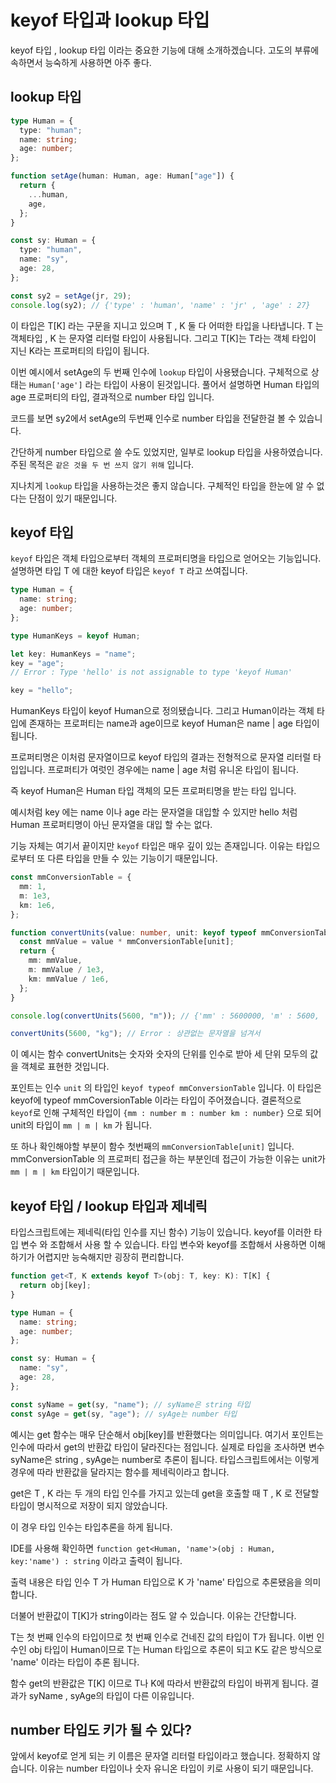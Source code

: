 # keyof 타입과 lookup 타입

keyof 타입 , lookup 타입 이라는 중요한 기능에 대해 소개하겠습니다.
고도의 부류에 속하면서 능숙하게 사용하면 아주 좋다.

## lookup 타입

```ts
type Human = {
  type: "human";
  name: string;
  age: number;
};

function setAge(human: Human, age: Human["age"]) {
  return {
    ...human,
    age,
  };
}

const sy: Human = {
  type: "human",
  name: "sy",
  age: 28,
};

const sy2 = setAge(jr, 29);
console.log(sy2); // {'type' : 'human', 'name' : 'jr' , 'age' : 27}
```

이 타입은 T[K] 라는 구문을 지니고 있으며 T , K 둘 다 어떠한 타입을 나타냅니다.
T 는 객체타입 , K 는 문자열 리터럴 타입이 사용됩니다.
그리고 T[K]는 T라는 객체 타입이 지닌 K라는 프로퍼티의 타입이 됩니다.

이번 예시에서 setAge의 두 번째 인수에 `lookup` 타입이 사용됐습니다. 구체적으로 상태는 `Human['age']` 라는 타입이 사용이 된것입니다.
풀어서 설명하면 Human 타입의 age 프로퍼티의 타입, 결과적으로 number 타입 입니다.

코드를 보면 sy2에서 setAge의 두번째 인수로 number 타입을 전달한걸 볼 수 있습니다.

간단하게 number 타입으로 쓸 수도 있었지만, 일부로 lookup 타입을 사용하였습니다.
주된 목적은 `같은 것을 두 번 쓰지 않기 위해` 입니다.

지나치게 `lookup` 타입을 사용하는것은 좋지 않습니다. 구체적인 타입을 한눈에 알 수 없다는 단점이 있기 때문입니다.

## keyof 타입

`keyof` 타입은 객체 타입으로부터 객체의 프로퍼티명을 타입으로 얻어오는 기능입니다.
설명하면 타입 T 에 대한 keyof 타입은 `keyof T` 라고 쓰여집니다.

```ts
type Human = {
  name: string;
  age: number;
};

type HumanKeys = keyof Human;

let key: HumanKeys = "name";
key = "age";
// Error : Type 'hello' is not assignable to type 'keyof Human'

key = "hello";
```

HumanKeys 타입이 keyof Human으로 정의됐습니다. 그리고 Human이라는 객체 타입에 존재하는 프로퍼티는 name과 age이므로 keyof Human은
name | age 타입이 됩니다.

프로퍼티명은 이처럼 문자열이므로 keyof 타입의 결과는 전형적으로 문자열 리터럴 타입입니다. 프로퍼티가 여럿인 경우에는 name | age 처럼 유니온 타입이 됩니다.

즉 keyof Human은 Human 타입 객체의 모든 프로퍼티명을 받는 타입 입니다.

예시처럼 key 에는 name 이나 age 라는 문자열을 대입할 수 있지만 hello 처럼 Human 프로퍼티명이 아닌 문자열을 대입 할 수는 없다.

기능 자체는 여기서 끝이지만 `keyof` 타입은 매우 깊이 있는 존재입니다. 이유는 타입으로부터 또 다른 타입을 만들 수 있는 기능이기 때문입니다.

```ts
const mmConversionTable = {
  mm: 1,
  m: 1e3,
  km: 1e6,
};

function convertUnits(value: number, unit: keyof typeof mmConversionTable) {
  const mmValue = value * mmConversionTable[unit];
  return {
    mm: mmValue,
    m: mmValue / 1e3,
    km: mmValue / 1e6,
  };
}

console.log(convertUnits(5600, "m")); // {'mm' : 5600000, 'm' : 5600, 'km' : 5.6}

convertUnits(5600, "kg"); // Error : 상관없는 문자열을 넘겨서
```

이 예시는 함수 convertUnits는 숫자와 숫자의 단위를 인수로 받아 세 단위 모두의 값을 객체로 표현한 것입니다.

포인트는 인수 `unit` 의 타입인 `keyof typeof mmConversionTable` 입니다.
이 타입은 keyof에 typeof mmCoversionTable 이라는 타입이 주어졌습니다.
결론적으로 `keyof`로 인해 구체적인 타입이 `{mm : number m : number km : number}` 으로 되어 unit의 타입이 `mm | m | km` 가 됩니다.

또 하나 확인해야할 부분이 함수 첫번째의 `mmConversionTable[unit]` 입니다.
mmConversionTable 의 프로퍼티 접근을 하는 부분인데 접근이 가능한 이유는 unit가 `mm | m | km` 타입이기 때문입니다.

## keyof 타입 / lookup 타입과 제네릭

타입스크립트에는 제네릭(타입 인수를 지닌 함수) 기능이 있습니다.
keyof를 이러한 타입 변수 와 조합해서 사용 할 수 있습니다. 타입 변수와 keyof를 조합해서 사용하면 이해하기가 어렵지만 능숙해지만 굉장히 편리합니다.

```ts
function get<T, K extends keyof T>(obj: T, key: K): T[K] {
  return obj[key];
}

type Human = {
  name: string;
  age: number;
};

const sy: Human = {
  name: "sy",
  age: 28,
};

const syName = get(sy, "name"); // syName은 string 타입
const syAge = get(sy, "age"); // syAge는 number 타입
```

예시는 get 함수는 매우 단순해서 obj[key]를 반환했다는 의미입니다.
여기서 포인트는 인수에 따라서 get의 반환값 타입이 달라진다는 점입니다. 실제로 타입을 조사하면 변수 syName은 string , syAge는 number로 추론이 됩니다. 타입스크립트에서는 이렇게 경우에 따라 반환값을 달라지는 함수를 제네릭이라고 합니다.

get은 T , K 라는 두 개의 타입 인수를 가지고 있는데 get을 호출할 때 T , K 로 전달할 타입이 명시적으로 저장이 되지 않았습니다.

이 경우 타입 인수는 타입추론을 하게 됩니다.

IDE를 사용해 확인하면 `function get<Human, 'name'>(obj : Human, key:'name') : string` 이라고 출력이 됩니다.

출력 내용은 타입 인수 T 가 Human 타입으로 K 가 'name' 타입으로 추론됐음을 의미합니다.

더불어 반환값이 T[K]가 string이라는 점도 알 수 있습니다. 이유는 간단합니다.

T는 첫 번째 인수의 타입이므로 첫 번째 인수로 건네진 값의 타입이 T가 됩니다. 이번 인수인 obj 타입이 Human이므로 T는 Human 타입으로 추론이 되고 K도 같은 방식으로 'name' 이라는 타입이 추론 됩니다.

함수 get의 반환값은 T[K] 이므로 T나 K에 따라서 반환값의 타입이 바뀌게 됩니다. 결과가
syName , syAge의 타입이 다른 이유입니다.

## number 타입도 키가 될 수 있다?

앞에서 keyof로 얻게 되는 키 이름은 문자열 리터럴 타입이라고 했습니다.
정확하지 않습니다. 이유는 number 타입이나 숫자 유니온 타입이 키로 사용이 되기 때문입니다.
